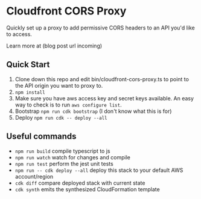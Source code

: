 # Cloudfront CORS Proxy

Quickly set up a proxy to add permissive CORS headers to an API you'd like to access.

Learn more at (blog post url incoming)

## Quick Start

1. Clone down this repo and edit bin/cloudfront-cors-proxy.ts to point to the API origin you want to proxy to.
2. `npm install`
3. Make sure you have aws access key and secret keys available. An easy way to check is to run `aws configure list`.
3. Bootstrap `npm run cdk bootstrap` (I don't know what this is for)
4. Deploy `npm run cdk -- deploy --all`

## Useful commands

 * `npm run build`   compile typescript to js
 * `npm run watch`   watch for changes and compile
 * `npm run test`    perform the jest unit tests
 * `npm run -- cdk deploy --all`      deploy this stack to your default AWS account/region
 * `cdk diff`        compare deployed stack with current state
 * `cdk synth`       emits the synthesized CloudFormation template

